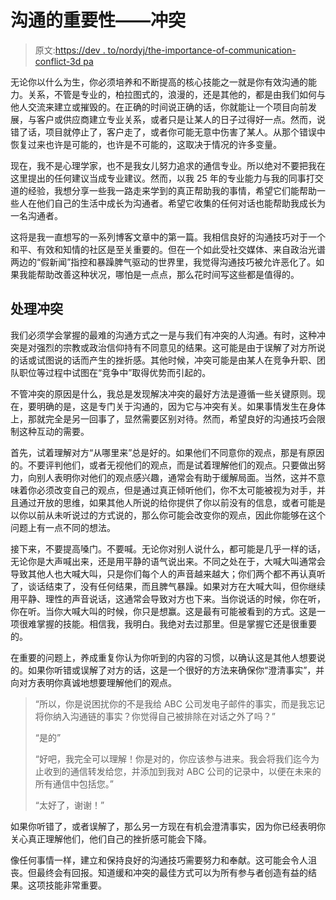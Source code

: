 # 沟通的重要性——冲突

> 原文:[https://dev . to/nordyj/the-importance-of-communication-conflict-3d pa](https://dev.to/nordyj/the-importance-of-communication-conflict-3dpa)

无论你以什么为生，你必须培养和不断提高的核心技能之一就是你有效沟通的能力。关系，不管是专业的，柏拉图式的，浪漫的，还是其他的，都是由我们如何与他人交流来建立或摧毁的。在正确的时间说正确的话，你就能让一个项目向前发展，与客户或供应商建立专业关系，或者只是让某人的日子过得好一点。然而，说错了话，项目就停止了，客户走了，或者你可能无意中伤害了某人。从那个错误中恢复过来也许是可能的，也许是不可能的，这取决于情况的许多变量。

现在，我不是心理学家，也不是我女儿努力追求的通信专业。所以绝对不要把我在这里提出的任何建议当成专业建议。然而，以我 25 年的专业能力与我的同事打交道的经验，我想分享一些我一路走来学到的真正帮助我的事情，希望它们能帮助一些人在他们自己的生活中成长为沟通者。希望它收集的任何对话也能帮助我成长为一名沟通者。

这将是我一直想写的一系列博客文章中的第一篇。我相信良好的沟通技巧对于一个和平、有效和知情的社区是至关重要的。但在一个如此受社交媒体、来自政治光谱两边的“假新闻”指控和暴躁脾气驱动的世界里，我觉得沟通技巧被允许恶化了。如果我能帮助改善这种状况，哪怕是一点点，那么花时间写这些都是值得的。

## 处理冲突

我们必须学会掌握的最难的沟通方式之一是与我们有冲突的人沟通。有时，这种冲突是对强烈的宗教或政治信仰持有不同意见的结果。这可能是由于误解了对方所说的话或试图说的话而产生的挫折感。其他时候，冲突可能是由某人在竞争升职、团队职位等过程中试图在“竞争中”取得优势而引起的。

不管冲突的原因是什么，我总是发现解决冲突的最好方法是遵循一些关键原则。现在，要明确的是，这是专门关于沟通的，因为它与冲突有关。如果事情发生在身体上，那就完全是另一回事了，显然需要区别对待。然而，希望良好的沟通技巧会限制这种互动的需要。

首先，试着理解对方“从哪里来”总是好的。如果他们不同意你的观点，那是有原因的。不要评判他们，或者无视他们的观点，而是试着理解他们的观点。只要做出努力，向别人表明你对他们的观点感兴趣，通常会有助于缓解局面。当然，这并不意味着你必须改变自己的观点，但是通过真正倾听他们，你不太可能被视为对手，并且通过开放的思维，如果其他人所说的给你提供了你以前没有的信息，或者可能是以你以前从未听说过的方式说的，那么你可能会改变你的观点，因此你能够在这个问题上有一点不同的想法。

接下来，不要提高嗓门。不要喊。无论你对别人说什么，都可能是几乎一样的话，无论你是大声喊出来，还是用平静的语气说出来。不同之处在于，大喊大叫通常会导致其他人也大喊大叫，只是你们每个人的声音越来越大；你们两个都不再认真听了，谈话结束了，没有任何结果，而且脾气暴躁。如果对方在大喊大叫，但你继续用平静、理性的声音说话，这通常会导致对方也下来。当你说话的时候，你在听，你在听。当你大喊大叫的时候，你只是想赢。这是最有可能被看到的方式。这是一项很难掌握的技能。相信我，我明白。我绝对去过那里。但是掌握它还是很重要的。

在重要的问题上，养成重复你认为你听到的内容的习惯，以确认这是其他人想要说的。如果你听错或误解了对方的话，这是一个很好的方法来确保你“澄清事实”，并向对方表明你真诚地想要理解他们的观点。

> “所以，你是说困扰你的不是我给 ABC 公司发电子邮件的事实，而是我忘记将你纳入沟通链的事实？你觉得自己被排除在对话之外了吗？”
> 
> “是的”
> 
> “好吧，我完全可以理解！你是对的，你应该参与进来。我会将我们迄今为止收到的通信转发给您，并添加到我对 ABC 公司的记录中，以便在未来的所有通信中包括您。”
> 
> “太好了，谢谢！”

如果你听错了，或者误解了，那么另一方现在有机会澄清事实，因为你已经表明你关心真正理解他们，他们自己的挫折感可能会下降。

像任何事情一样，建立和保持良好的沟通技巧需要努力和奉献。这可能会令人沮丧。但最终会有回报。知道缓和冲突的最佳方式可以为所有参与者创造有益的结果。这项技能非常重要。